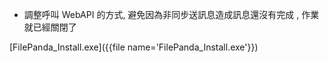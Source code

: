 * 調整呼叫 WebAPI 的方式, 避免因為非同步送訊息造成訊息還沒有完成 , 作業就已經關閉了

[FilePanda_Install.exe]({{file name='FilePanda_Install.exe'}})

